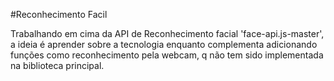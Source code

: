 #Reconhecimento Facil

Trabalhando em cima da API de Reconhecimento facial 'face-api.js-master', a ideia é aprender sobre a tecnologia enquanto complementa adicionando funções como reconhecimento pela webcam, q não tem sido implementada na biblioteca principal.
